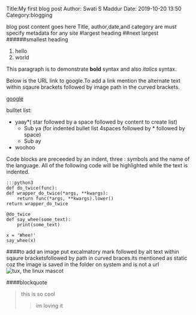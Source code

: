Title:My first blog post
Author: Swati S Maddur
Date: 2019-10-20 13:50
Category:blogging


blog post content goes here
Title, author,date,and category are must specify metadata for any site
#largest heading
##next largest
######smallest heading

1. hello
3. world

This paragraph is to demonstrate __bold__  syntax and also _italics_ syntax.

Below is the URL link to google.To add a link mention the alternate text within sqaure brackets followed by image path in the curved brackets.

[google](www.google.com)

bulltet list:

* yaay*( star followed by a space followed by content to create list)
    * Sub ya (for indented bullet list 4spaces followed by * followed by space)
    * Sub ay
* woohoo 


Code blocks are preceeded by an indent, three : symbols and the name of the language.
All of the following code will be highlighted while the text is indented.

    :::python3
    def do_twice(func):
    def wrapper_do_twice(*args, **kwargs):
        return func(*args, **kwargs).lower()
    return wrapper_do_twice

    @do_twice
    def say_whee(some_text):
        print(some_text)

    x = 'Whee!'
    say_whee(x)


####to add an image put excalmatory mark followed by alt text within sqaure bracketsfollowed by path in curved braces.its mentioned as static coz the image is saved in the folder on system and is not a url
![tux, the linux mascot]({static}/tux.jpeg)


####blockquote
>this is so cool
>>im loving it
